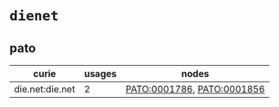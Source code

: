 # `dienet`

## pato

| curie           |   usages | nodes                                                                                                                    |
|-----------------|----------|--------------------------------------------------------------------------------------------------------------------------|
| die.net:die.net |        2 | [PATO:0001786](http://purl.obolibrary.org/obo/PATO_0001786), [PATO:0001856](http://purl.obolibrary.org/obo/PATO_0001856) |

